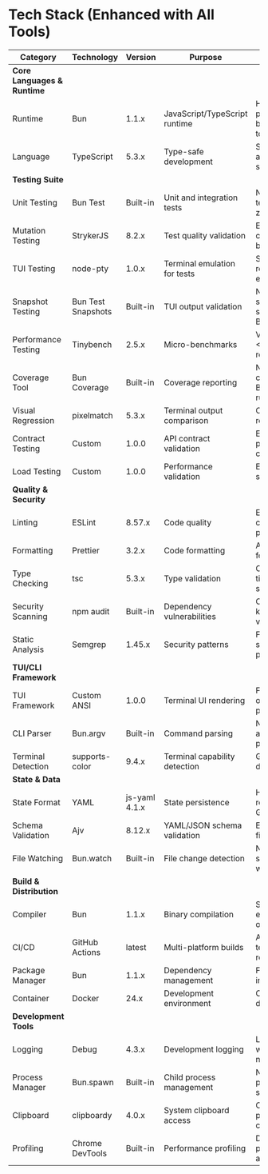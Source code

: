 # Tech Stack (Enhanced with All Tools)

| Category                     | Technology         | Version       | Purpose                       | Rationale                           |
| ---------------------------- | ------------------ | ------------- | ----------------------------- | ----------------------------------- |
| **Core Languages & Runtime** |
| Runtime                      | Bun                | 1.1.x         | JavaScript/TypeScript runtime | High performance, built-in tooling  |
| Language                     | TypeScript         | 5.3.x         | Type-safe development         | Strong typing across entire stack   |
| **Testing Suite**            |
| Unit Testing                 | Bun Test           | Built-in      | Unit and integration tests    | Native Bun test runner, zero-config |
| Mutation Testing             | StrykerJS          | 8.2.x         | Test quality validation       | Ensures tests catch real bugs       |
| TUI Testing                  | node-pty           | 1.0.x         | Terminal emulation for tests  | Simulates real terminal environment |
| Snapshot Testing             | Bun Test Snapshots | Built-in      | TUI output validation         | Native snapshot support in Bun      |
| Performance Testing          | Tinybench          | 2.5.x         | Micro-benchmarks              | Validates <100ms requirement        |
| Coverage Tool                | Bun Coverage       | Built-in      | Coverage reporting            | Native coverage in Bun test runner  |
| Visual Regression            | pixelmatch         | 5.3.x         | Terminal output comparison    | Catch visual regressions            |
| Contract Testing             | Custom             | 1.0.0         | API contract validation       | Ensure package compatibility        |
| Load Testing                 | Custom             | 1.0.0         | Performance validation        | Ensure scalability                  |
| **Quality & Security**       |
| Linting                      | ESLint             | 8.57.x        | Code quality                  | Enforces consistent patterns        |
| Formatting                   | Prettier           | 3.2.x         | Code formatting               | Automatic formatting                |
| Type Checking                | tsc                | 5.3.x         | Type validation               | Compile-time type safety            |
| Security Scanning            | npm audit          | Built-in      | Dependency vulnerabilities    | Catches known vulnerabilities       |
| Static Analysis              | Semgrep            | 1.45.x        | Security patterns             | Finds security anti-patterns        |
| **TUI/CLI Framework**        |
| TUI Framework                | Custom ANSI        | 1.0.0         | Terminal UI rendering         | Full control, optimal performance   |
| CLI Parser                   | Bun.argv           | Built-in      | Command parsing               | Native Bun argument parsing         |
| Terminal Detection           | supports-color     | 9.4.x         | Terminal capability detection | Graceful degradation                |
| **State & Data**             |
| State Format                 | YAML               | js-yaml 4.1.x | State persistence             | Human-readable, Git-friendly        |
| Schema Validation            | Ajv                | 8.12.x        | YAML/JSON schema validation   | Ensures state file integrity        |
| File Watching                | Bun.watch          | Built-in      | File change detection         | Native file system watching         |
| **Build & Distribution**     |
| Compiler                     | Bun                | 1.1.x         | Binary compilation            | Single executable output            |
| CI/CD                        | GitHub Actions     | latest        | Multi-platform builds         | Automated testing and releases      |
| Package Manager              | Bun                | 1.1.x         | Dependency management         | Fast package installation           |
| Container                    | Docker             | 24.x          | Development environment       | Consistent dev setup                |
| **Development Tools**        |
| Logging                      | Debug              | 4.3.x         | Development logging           | Lightweight with namespaces         |
| Process Manager              | Bun.spawn          | Built-in      | Child process management      | Native process spawning             |
| Clipboard                    | clipboardy         | 4.0.x         | System clipboard access       | Cross-platform clipboard            |
| Profiling                    | Chrome DevTools    | Built-in      | Performance profiling         | Deep performance analysis           |

